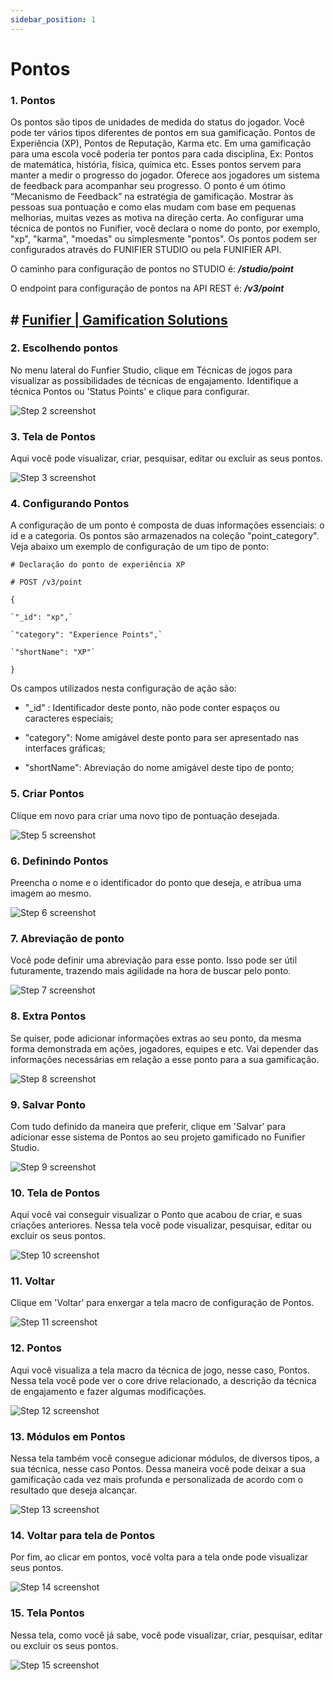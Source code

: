 ```yaml
---
sidebar_position: 1
---
```


# Pontos



### 1. Pontos

Os pontos são tipos de unidades de medida do status do jogador. Você pode ter vários tipos diferentes de pontos em sua gamificação. Pontos de Experiência (XP), Pontos de Reputação, Karma etc. Em uma gamificação para uma escola você poderia ter pontos para cada disciplina, Ex: Pontos de matemática, história, física, química etc. Esses pontos servem para manter a medir o progresso do jogador. Oferece aos jogadores um sistema de feedback para acompanhar seu progresso. O ponto é um ótimo “Mecanismo de Feedback” na estratégia de gamificação. Mostrar às pessoas sua pontuação e como elas mudam com base em pequenas melhorias, muitas vezes as motiva na direção certa. Ao configurar uma técnica de pontos no Funifier, você declara o nome do ponto, por exemplo, "xp", "karma", "moedas" ou simplesmente "pontos". Os pontos podem ser configurados através do FUNIFIER STUDIO ou pela FUNIFIER API.

  

O caminho para configuração de pontos no STUDIO é: **_/studio/point_**

O endpoint para configuração de pontos na API REST é: **_/v3/point_**



## # [Funifier | Gamification Solutions](https://my.funifier.com/studio/technique/GT01)


### 2. Escolhendo pontos

No menu lateral do Funfier Studio, clique em Técnicas de jogos para visualizar as possibilidades de técnicas de engajamento. Identifique a técnica Pontos ou 'Status Points' e clique para configurar.

![Step 2 screenshot](https://images.tango.us/workflows/40c2a55b-eb03-40da-9259-653934719ef4/steps/5cc0009b-6923-4eee-8f71-39ccdeccb9ef/5cc1582a-da6e-4e9f-a62a-d9f0e67fe1b0.png?crop=focalpoint&fit=crop&fp-x=0.5000&fp-y=0.5000&w=1200&border=2%2CF4F2F7&border-radius=8%2C8%2C8%2C8&border-radius-inner=8%2C8%2C8%2C8&blend-align=bottom&blend-mode=normal&blend-x=0&blend-w=1200&blend64=aHR0cHM6Ly9pbWFnZXMudGFuZ28udXMvc3RhdGljL21hZGUtd2l0aC10YW5nby13YXRlcm1hcmstdjIucG5n&mark-x=3&mark-y=308&m64=aHR0cHM6Ly9pbWFnZXMudGFuZ28udXMvc3RhdGljL2JsYW5rLnBuZz9tYXNrPWNvcm5lcnMmYm9yZGVyPTQlMkNGRjc0NDImdz0yNjcmaD00NSZmaXQ9Y3JvcCZjb3JuZXItcmFkaXVzPTEw)


### 3. Tela de Pontos

Aqui você pode visualizar, criar, pesquisar, editar ou excluir as seus pontos.

![Step 3 screenshot](https://images.tango.us/workflows/40c2a55b-eb03-40da-9259-653934719ef4/steps/da80bf51-bc58-498b-a519-0291abc642f2/cee6f791-7820-4910-b2a8-05640bb45b49.png?crop=focalpoint&fit=crop&fp-x=0.5000&fp-y=0.5000&w=1200&border=2%2CF4F2F7&border-radius=8%2C8%2C8%2C8&border-radius-inner=8%2C8%2C8%2C8&blend-align=bottom&blend-mode=normal&blend-x=0&blend-w=1200&blend64=aHR0cHM6Ly9pbWFnZXMudGFuZ28udXMvc3RhdGljL21hZGUtd2l0aC10YW5nby13YXRlcm1hcmstdjIucG5n&mark-x=284&mark-y=70&m64=aHR0cHM6Ly9pbWFnZXMudGFuZ28udXMvc3RhdGljL2JsYW5rLnBuZz9tYXNrPWNvcm5lcnMmYm9yZGVyPTQlMkNGRjc0NDImdz04OTImaD00MjEmZml0PWNyb3AmY29ybmVyLXJhZGl1cz0xMA%3D%3D)


### 4. Configurando Pontos

A configuração de um ponto é composta de duas informações essenciais: o id e a categoria. Os pontos são armazenados na coleção "point\_category". Veja abaixo um exemplo de configuração de um tipo de ponto:

  

`# Declaração do ponto de experiência XP`

`# POST /v3/point`

`{`

    `"_id": "xp",`

    `"category": "Experience Points",` 

    `"shortName": "XP"`

`}`

  

Os campos utilizados nesta configuração de ação são:

*   "\_id" : Identificador deste ponto, não pode conter espaços ou caracteres especiais;
    
*   "category": Nome amigável deste ponto para ser apresentado nas interfaces gráficas;
    
*   "shortName": Abreviação do nome amigável deste tipo de ponto;



### 5. Criar Pontos

Clique em novo para criar uma novo tipo de pontuação desejada.

![Step 5 screenshot](https://images.tango.us/workflows/40c2a55b-eb03-40da-9259-653934719ef4/steps/251f9293-6b44-4282-9bd8-79d60e460914/5d2c2432-94b8-4dcd-8603-91767ea0c4b6.png?crop=focalpoint&fit=crop&fp-x=0.2805&fp-y=0.3276&fp-z=2.6279&w=1200&border=2%2CF4F2F7&border-radius=8%2C8%2C8%2C8&border-radius-inner=8%2C8%2C8%2C8&blend-align=bottom&blend-mode=normal&blend-x=0&blend-w=1200&blend64=aHR0cHM6Ly9pbWFnZXMudGFuZ28udXMvc3RhdGljL21hZGUtd2l0aC10YW5nby13YXRlcm1hcmstdjIucG5n&mark-x=473&mark-y=308&m64=aHR0cHM6Ly9pbWFnZXMudGFuZ28udXMvc3RhdGljL2JsYW5rLnBuZz9tYXNrPWNvcm5lcnMmYm9yZGVyPTYlMkNGRjc0NDImdz0yNTQmaD0xMzUmZml0PWNyb3AmY29ybmVyLXJhZGl1cz0xMA%3D%3D)


### 6. Definindo Pontos

Preencha o nome e o identificador do ponto que deseja, e atribua uma imagem ao mesmo.

![Step 6 screenshot](https://images.tango.us/workflows/40c2a55b-eb03-40da-9259-653934719ef4/steps/f66dfe69-d470-41c2-ba0d-2feff553ba89/e4905ba6-0fab-4e4c-9e74-0a6c427c7ce4.png?crop=focalpoint&fit=crop&fp-x=0.5000&fp-y=0.5000&w=1200&border=2%2CF4F2F7&border-radius=8%2C8%2C8%2C8&border-radius-inner=8%2C8%2C8%2C8&blend-align=bottom&blend-mode=normal&blend-x=0&blend-w=1200&blend64=aHR0cHM6Ly9pbWFnZXMudGFuZ28udXMvc3RhdGljL21hZGUtd2l0aC10YW5nby13YXRlcm1hcmstdjIucG5n&mark-x=285&mark-y=224&m64=aHR0cHM6Ly9pbWFnZXMudGFuZ28udXMvc3RhdGljL2JsYW5rLnBuZz9tYXNrPWNvcm5lcnMmYm9yZGVyPTQlMkNGRjc0NDImdz04OTEmaD0zMzAmZml0PWNyb3AmY29ybmVyLXJhZGl1cz0xMA%3D%3D)


### 7. Abreviação de ponto

Você pode definir uma abreviação para esse ponto. Isso pode ser útil futuramente, trazendo mais agilidade na hora de buscar pelo ponto.

![Step 7 screenshot](https://images.tango.us/workflows/40c2a55b-eb03-40da-9259-653934719ef4/steps/af202c6d-6851-4ec2-a958-dcf2b6653b22/003ff967-1778-4d68-a43c-956fa650f877.png?crop=focalpoint&fit=crop&fp-x=0.6067&fp-y=0.5653&fp-z=1.3292&w=1200&border=2%2CF4F2F7&border-radius=8%2C8%2C8%2C8&border-radius-inner=8%2C8%2C8%2C8&blend-align=bottom&blend-mode=normal&blend-x=0&blend-w=1200&blend64=aHR0cHM6Ly9pbWFnZXMudGFuZ28udXMvc3RhdGljL21hZGUtd2l0aC10YW5nby13YXRlcm1hcmstdjIucG5n&mark-x=27&mark-y=341&m64=aHR0cHM6Ly9pbWFnZXMudGFuZ28udXMvc3RhdGljL2JsYW5rLnBuZz9tYXNrPWNvcm5lcnMmYm9yZGVyPTYlMkNGRjc0NDImdz0xMTQ1Jmg9NzEmZml0PWNyb3AmY29ybmVyLXJhZGl1cz0xMA%3D%3D)


### 8. Extra Pontos

Se quiser, pode adicionar informações extras ao seu ponto, da mesma forma demonstrada em ações, jogadores, equipes e etc. Vai depender das informações necessárias em relação a esse ponto para a sua gamificação.

![Step 8 screenshot](https://images.tango.us/workflows/40c2a55b-eb03-40da-9259-653934719ef4/steps/4baba9eb-fabf-4d9c-84bc-1b7e4c6eb167/720f3937-b06a-4208-9401-e738302108ef.png?crop=focalpoint&fit=crop&fp-x=0.5000&fp-y=0.5000&w=1200&border=2%2CF4F2F7&border-radius=8%2C8%2C8%2C8&border-radius-inner=8%2C8%2C8%2C8&blend-align=bottom&blend-mode=normal&blend-x=0&blend-w=1200&blend64=aHR0cHM6Ly9pbWFnZXMudGFuZ28udXMvc3RhdGljL21hZGUtd2l0aC10YW5nby13YXRlcm1hcmstdjIucG5n&mark-x=287&mark-y=296&m64=aHR0cHM6Ly9pbWFnZXMudGFuZ28udXMvc3RhdGljL2JsYW5rLnBuZz9tYXNrPWNvcm5lcnMmYm9yZGVyPTQlMkNGRjc0NDImdz04ODMmaD0xMzcmZml0PWNyb3AmY29ybmVyLXJhZGl1cz0xMA%3D%3D)


### 9. Salvar Ponto

Com tudo definido da maneira que preferir, clique em 'Salvar' para adicionar esse sistema de Pontos ao seu projeto gamificado no Funifier Studio.

![Step 9 screenshot](https://images.tango.us/workflows/40c2a55b-eb03-40da-9259-653934719ef4/steps/d40be724-7e6e-4044-8a54-5a184ae408a2/4988df5a-ccf2-46da-b93e-0b778636b3dc.png?crop=focalpoint&fit=crop&fp-x=0.5000&fp-y=0.5000&w=1200&border=2%2CF4F2F7&border-radius=8%2C8%2C8%2C8&border-radius-inner=8%2C8%2C8%2C8&blend-align=bottom&blend-mode=normal&blend-x=0&blend-w=1200&blend64=aHR0cHM6Ly9pbWFnZXMudGFuZ28udXMvc3RhdGljL21hZGUtd2l0aC10YW5nby13YXRlcm1hcmstdjIucG5n&mark-x=968&mark-y=569&m64=aHR0cHM6Ly9pbWFnZXMudGFuZ28udXMvc3RhdGljL2JsYW5rLnBuZz9tYXNrPWNvcm5lcnMmYm9yZGVyPTQlMkNGRjc0NDImdz0xOTkmaD00NiZmaXQ9Y3JvcCZjb3JuZXItcmFkaXVzPTEw)


### 10. Tela de Pontos

Aqui você vai conseguir visualizar o Ponto que acabou de criar, e suas criações anteriores. Nessa tela você pode visualizar, pesquisar, editar ou excluir os seus pontos.

![Step 10 screenshot](https://images.tango.us/workflows/40c2a55b-eb03-40da-9259-653934719ef4/steps/52ee3c63-0dc5-4758-a75e-eed4c52a531b/038ae3d6-e86b-4e23-ab9a-9b8b48bea575.png?crop=focalpoint&fit=crop&fp-x=0.6064&fp-y=0.4304&fp-z=1.1132&w=1200&border=2%2CF4F2F7&border-radius=8%2C8%2C8%2C8&border-radius-inner=8%2C8%2C8%2C8&blend-align=bottom&blend-mode=normal&blend-x=0&blend-w=1200&blend64=aHR0cHM6Ly9pbWFnZXMudGFuZ28udXMvc3RhdGljL21hZGUtd2l0aC10YW5nby13YXRlcm1hcmstdjIucG5n&mark-x=185&mark-y=85&m64=aHR0cHM6Ly9pbWFnZXMudGFuZ28udXMvc3RhdGljL2JsYW5rLnBuZz9tYXNrPWNvcm5lcnMmYm9yZGVyPTYlMkNGRjc0NDImdz05NzgmaD01NTAmZml0PWNyb3AmY29ybmVyLXJhZGl1cz0xMA%3D%3D)


### 11. Voltar

Clique em 'Voltar' para enxergar a tela macro de configuração de Pontos.

![Step 11 screenshot](https://images.tango.us/workflows/40c2a55b-eb03-40da-9259-653934719ef4/steps/5008a9d1-cabd-4292-8775-a53bcaee5e81/5e2d4e45-645a-4916-88d5-58ff6d51c31d.png?crop=focalpoint&fit=crop&fp-x=0.3520&fp-y=0.3276&fp-z=2.7091&w=1200&border=2%2CF4F2F7&border-radius=8%2C8%2C8%2C8&border-radius-inner=8%2C8%2C8%2C8&blend-align=bottom&blend-mode=normal&blend-x=0&blend-w=1200&blend64=aHR0cHM6Ly9pbWFnZXMudGFuZ28udXMvc3RhdGljL21hZGUtd2l0aC10YW5nby13YXRlcm1hcmstdjIucG5n&mark-x=488&mark-y=306&m64=aHR0cHM6Ly9pbWFnZXMudGFuZ28udXMvc3RhdGljL2JsYW5rLnBuZz9tYXNrPWNvcm5lcnMmYm9yZGVyPTYlMkNGRjc0NDImdz0yMjUmaD0xNDAmZml0PWNyb3AmY29ybmVyLXJhZGl1cz0xMA%3D%3D)


### 12. Pontos

Aqui você visualiza a tela macro da técnica de jogo, nesse caso, Pontos. Nessa tela você pode ver o core drive relacionado, a descrição da técnica de engajamento e fazer algumas modificações.

![Step 12 screenshot](https://images.tango.us/workflows/40c2a55b-eb03-40da-9259-653934719ef4/steps/0b39fd34-a1ba-4f4e-a42a-7e566fefa0fb/5205cf6d-016f-4eb1-a002-d4ec94982c7a.png?crop=focalpoint&fit=crop&fp-x=0.5000&fp-y=0.5000&w=1200&border=2%2CF4F2F7&border-radius=8%2C8%2C8%2C8&border-radius-inner=8%2C8%2C8%2C8&blend-align=bottom&blend-mode=normal&blend-x=0&blend-w=1200&blend64=aHR0cHM6Ly9pbWFnZXMudGFuZ28udXMvc3RhdGljL21hZGUtd2l0aC10YW5nby13YXRlcm1hcmstdjIucG5n)


### 13. Módulos em Pontos

Nessa tela também você consegue adicionar módulos, de diversos tipos, a sua técnica, nesse caso Pontos. Dessa maneira você pode deixar a sua gamificação cada vez mais profunda e personalizada de acordo com o resultado que deseja alcançar.

![Step 13 screenshot](https://images.tango.us/workflows/40c2a55b-eb03-40da-9259-653934719ef4/steps/2a9ddcb1-af0d-4ef6-83b5-4c657885e57c/72123089-5241-471b-a148-91128fddb0b6.png?crop=focalpoint&fit=crop&fp-x=0.5000&fp-y=0.5000&w=1200&border=2%2CF4F2F7&border-radius=8%2C8%2C8%2C8&border-radius-inner=8%2C8%2C8%2C8&blend-align=bottom&blend-mode=normal&blend-x=0&blend-w=1200&blend64=aHR0cHM6Ly9pbWFnZXMudGFuZ28udXMvc3RhdGljL21hZGUtd2l0aC10YW5nby13YXRlcm1hcmstdjIucG5n&mark-x=993&mark-y=106&m64=aHR0cHM6Ly9pbWFnZXMudGFuZ28udXMvc3RhdGljL2JsYW5rLnBuZz9tYXNrPWNvcm5lcnMmYm9yZGVyPTQlMkNGRjc0NDImdz0xNzQmaD03NyZmaXQ9Y3JvcCZjb3JuZXItcmFkaXVzPTEw)


### 14. Voltar para tela de Pontos

Por fim, ao clicar em pontos, você volta para a tela onde pode visualizar seus pontos.

![Step 14 screenshot](https://images.tango.us/workflows/40c2a55b-eb03-40da-9259-653934719ef4/steps/bdf2b104-298c-4677-878b-405946ec8fed/02692553-561e-45ed-94e5-25f10ffea3bb.png?crop=focalpoint&fit=crop&fp-x=0.5000&fp-y=0.5000&w=1200&border=2%2CF4F2F7&border-radius=8%2C8%2C8%2C8&border-radius-inner=8%2C8%2C8%2C8&blend-align=bottom&blend-mode=normal&blend-x=0&blend-w=1200&blend64=aHR0cHM6Ly9pbWFnZXMudGFuZ28udXMvc3RhdGljL21hZGUtd2l0aC10YW5nby13YXRlcm1hcmstdjIucG5n&mark-x=319&mark-y=321&m64=aHR0cHM6Ly9pbWFnZXMudGFuZ28udXMvc3RhdGljL2JsYW5rLnBuZz9tYXNrPWNvcm5lcnMmYm9yZGVyPTQlMkNGRjc0NDImdz0xNTYmaD03NyZmaXQ9Y3JvcCZjb3JuZXItcmFkaXVzPTEw)


### 15. Tela Pontos

Nessa tela, como você já sabe, você pode visualizar, criar, pesquisar, editar ou excluir os seus pontos.

![Step 15 screenshot](https://images.tango.us/workflows/40c2a55b-eb03-40da-9259-653934719ef4/steps/05e4c718-0a32-42d0-b379-47a034c8435e/6086e951-336f-4f63-b785-0cecf721abf3.png?crop=focalpoint&fit=crop&fp-x=0.6146&fp-y=0.5000&fp-z=1.0054&w=1200&border=2%2CF4F2F7&border-radius=8%2C8%2C8%2C8&border-radius-inner=8%2C8%2C8%2C8&blend-align=bottom&blend-mode=normal&blend-x=0&blend-w=1200&blend64=aHR0cHM6Ly9pbWFnZXMudGFuZ28udXMvc3RhdGljL21hZGUtd2l0aC10YW5nby13YXRlcm1hcmstdjIucG5n&mark-x=283&mark-y=2&m64=aHR0cHM6Ly9pbWFnZXMudGFuZ28udXMvc3RhdGljL2JsYW5rLnBuZz9tYXNrPWNvcm5lcnMmYm9yZGVyPTYlMkNGRjc0NDImdz05MDQmaD04MDMmZml0PWNyb3AmY29ybmVyLXJhZGl1cz0xMA%3D%3D)
